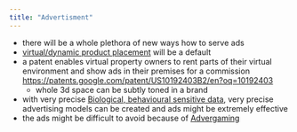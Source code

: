 ```yaml
---
title: "Advertisment"
---
```

- there will be a whole plethora of new ways how to serve ads
- [virtual/dynamic product placement](https://en.wikipedia.org/wiki/Product_placement#Re-placement) will be a default
- a patent enables virtual property owners to rent parts of their virtual environment and show ads in their premises for a commission https://patents.google.com/patent/US10192403B2/en?oq=10192403
	- whole 3d space can be subtly toned in a brand
- with very precise [Biological, behavioural sensitive data](Biological,%20behavioural%20sensitive%20data.md), very precise advertising models can be created and ads might be extremely effective
- the ads might be difficult to avoid because of [Advergaming](Advergaming.md)